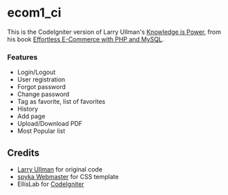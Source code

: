 # ecom1_ci

This is the CodeIgniter version of Larry Ullman's [Knowledge is Power](http://ecom1.dmcinsights.com),
from his book [Effortless E-Commerce with PHP and MySQL](http://www.larryullman.com/books/effortless-e-commerce-with-php-and-mysql).

### Features

- Login/Logout
- User registration
- Forgot password
- Change password
- Tag as favorite, list of favorites
- History
- Add page 
- Upload/Download PDF
- Most Popular list

## Credits

- [Larry Ullman](http://www.larryullman.com) for original code
- [spyka Webmaster](http://www.spyka.net) for CSS template
- EllisLab for [CodeIgniter](https://github.com/EllisLab/CodeIgniter)